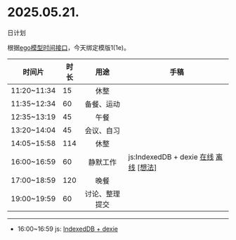 # 2025.05.21.
日计划

根据[ego模型时间接口](https://gitee.com/hyg/blog/blob/master/timeflow.md)，今天绑定模版1(1e)。

| 时间片 | 时长 | 用途 | 手稿 |
| --- | --- | :---: | --- |
| 11:20~11:34 | 15 | 休整 |  |
| 11:35~12:34 | 60 | 备餐、运动 |  |
| 12:35~13:19 | 45 | 午餐 |  |
| 13:20~14:04 | 45 | 会议、自习 |  |
| 14:05~15:58 | 114 | 休整 |  |
| 16:00~16:59 | 60 | 静默工作 | js:IndexedDB + dexie [在线](http://simp.ly/p/4QDThK) [离线](../../draft/2025/20250521160000.md) <a href="mailto:huangyg@mars22.com?subject=关于2025.05.21.[js:IndexedDB + dexie]任务&body=日期: 20250521%0D%0A序号: 5%0D%0A手稿:../../draft/2025/20250521160000.md%0D%0A---请勿修改邮件主题及以上内容 从下一行开始写您的想法---%0D%0A">[想法]</a> |
| 17:00~18:59 | 120 | 晚餐 |  |
| 19:00~19:59 | 60 | 讨论、整理提交 |  |

---

- 16:00~16:59	js: [IndexedDB + dexie](../../draft/2025/20250521.01.md)
